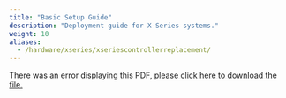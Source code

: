 ```yaml
---
title: "Basic Setup Guide"
description: "Deployment guide for X-Series systems."
weight: 10
aliases:
  - /hardware/xseries/xseriescontrollerreplacement/
---
```


<object data="https://www.truenas.com/docs/files/XSeriesBSG1.91.pdf" type="application/pdf" width="95%" height="1000">
  There was an error displaying this PDF, <a href="https://www.truenas.com/docs/files/XSeriesBSG1.91.pdf">please click here to download the file.</a>
</object>
